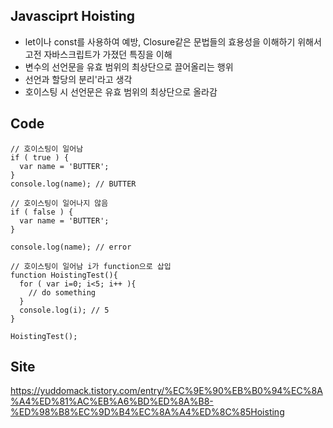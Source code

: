 ## Javasciprt Hoisting
- let이나 const를 사용하여 예방, Closure같은 문법들의 효용성을 이해하기 위해서 고전 자바스크립트가 가졌던 특징을 이해
- 변수의 선언문을 유효 범위의 최상단으로 끌어올리는 행위
- 선언과 할당의 분리'라고 생각
- 호이스팅 시 선언문은 유효 범위의 최상단으로 올라감

## Code
```javasciprt
// 호이스팅이 일어남
if ( true ) {
  var name = 'BUTTER';
}
console.log(name); // BUTTER

// 호이스팅이 일어나지 않음
if ( false ) {
  var name = 'BUTTER';
}

console.log(name); // error

// 호이스팅이 일어남 i가 function으로 삽입
function HoistingTest(){
  for ( var i=0; i<5; i++ ){
    // do something
  }
  console.log(i); // 5
}

HoistingTest();
```


## Site
https://yuddomack.tistory.com/entry/%EC%9E%90%EB%B0%94%EC%8A%A4%ED%81%AC%EB%A6%BD%ED%8A%B8-%ED%98%B8%EC%9D%B4%EC%8A%A4%ED%8C%85Hoisting